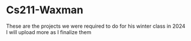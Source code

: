 # Cs211-Waxman
These are the projects we were required to do for his winter class in 2024      
I will upload more as I finalize them 
